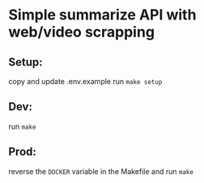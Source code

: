 # Simple summarize API with web/video scrapping

## Setup:
copy and update .env.example
run ```make setup```

## Dev:
run ```make```

## Prod:
reverse the ```DOCKER``` variable in the Makefile and run ```make```